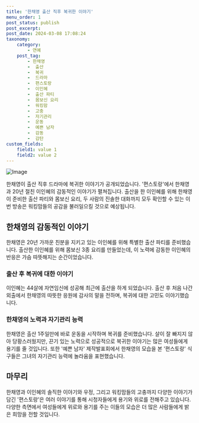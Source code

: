 ```yaml
---
title: '한채영 출산 직후 복귀한 이야기'
menu_order: 1
post_status: publish
post_excerpt: 
post_date: 2024-03-08 17:08:24
taxonomy:
    category:
        - 연예
    post_tag:
        - 한채영
        -  출산
        -  복귀
        -  드라마
        -  편스토랑
        -  이인혜
        -  출산 파티
        -  몸보신 요리
        -  워킹맘
        -  고충
        -  자기관리
        -  운동
        -  예쁜 남자
        -  감동
        -  감탄
custom_fields:
    field1: value 1
    field2: value 2
---
```


![Image](https://mimgnews.pstatic.net/image/076/2024/03/08/2024030801000555800066011_20240308111907915.jpg?type=w540)

한채영이 출산 직후 드라마에 복귀한 이야기가 공개되었습니다. '편스토랑'에서 한채영과 20년 절친 이인혜의 감동적인 이야기가 펼쳐집니다. 출산을 한 이인혜를 위해 한채영이 준비한 출산 파티와 몸보신 요리, 두 사람의 진솔한 대화까지 모두 확인할 수 있는 이번 방송은 워킹맘들의 공감을 불러일으킬 것으로 예상됩니다.
## 한채영의 감동적인 이야기
한채영은 20년 가까운 친분을 지키고 있는 이인혜를 위해 특별한 출산 파티를 준비했습니다. 출산한 이인혜를 위해 몸보신 3종 요리를 만들었는데, 이 노력에 감동한 이인혜의 반응은 가슴 따뜻해지는 순간이었습니다.
### 출산 후 복귀에 대한 이야기
이인혜는 44살에 자연임신에 성공해 최근에 출산을 하게 되었습니다. 출산 후 처음 나간 외출에서 한채영의 따뜻한 응원에 감사의 말을 전하며, 복귀에 대한 고민도 이야기했습니다.
### 한채영의 노력과 자기관리 능력
한채영은 출산 1주일만에 바로 운동을 시작하며 복귀를 준비했습니다. 살이 잘 빠지지 않아 당황스러웠지만, 끈기 있는 노력으로 성공적으로 복귀한 이야기는 많은 여성들에게 용기를 줄 것입니다. 또한 '예쁜 남자' 제작발표회에서 한채영의 모습을 본 '편스토랑' 식구들은 그녀의 자기관리 능력에 놀라움을 표현했습니다.
## 마무리
한채영과 이인혜의 솔직한 이야기와 우정, 그리고 워킹맘들의 고충까지 다양한 이야기가 담긴 '편스토랑'은 여러 이야기를 통해 시청자들에게 용기와 위로를 전해주고 있습니다. 다양한 측면에서 여성들에게 위로와 용기를 주는 이들의 모습은 더 많은 사람들에게 밝은 희망을 전할 것입니다.
